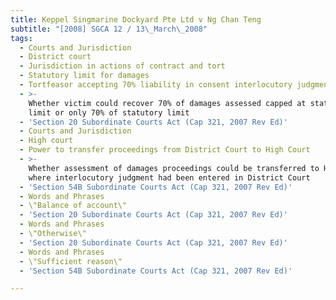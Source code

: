 ```yaml
---
title: Keppel Singmarine Dockyard Pte Ltd v Ng Chan Teng
subtitle: "[2008] SGCA 12 / 13\_March\_2008"
tags:
  - Courts and Jurisdiction
  - District court
  - Jurisdiction in actions of contract and tort
  - Statutory limit for damages
  - Tortfeasor accepting 70% liability in consent interlocutory judgment
  - >-
    Whether victim could recover 70% of damages assessed capped at statutory
    limit or only 70% of statutory limit
  - 'Section 20 Subordinate Courts Act (Cap 321, 2007 Rev Ed)'
  - Courts and Jurisdiction
  - High court
  - Power to transfer proceedings from District Court to High Court
  - >-
    Whether assessment of damages proceedings could be transferred to High Court
    where interlocutory judgment had been entered in District Court
  - 'Section 54B Subordinate Courts Act (Cap 321, 2007 Rev Ed)'
  - Words and Phrases
  - \"Balance of account\"
  - 'Section 20 Subordinate Courts Act (Cap 321, 2007 Rev Ed)'
  - Words and Phrases
  - \"Otherwise\"
  - 'Section 20 Subordinate Courts Act (Cap 321, 2007 Rev Ed)'
  - Words and Phrases
  - \"Sufficient reason\"
  - 'Section 54B Subordinate Courts Act (Cap 321, 2007 Rev Ed)'

---
```


